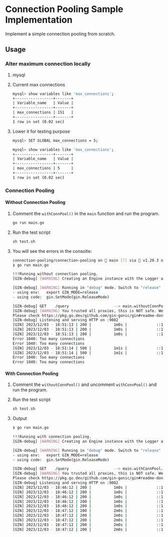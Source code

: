 # Connection Pooling Sample Implementation

Implement a simple connection pooling from scratch.

## Usage

### Alter maximum connection locally 
1. mysql

2. Current max connections

    ```bash
    mysql> show variables like 'max_connections';
    +-----------------+-------+
    | Variable_name   | Value |
    +-----------------+-------+
    | max_connections | 151   |
    +-----------------+-------+
    1 row in set (0.02 sec)
    ```

3. Lower it for testing purpose

    ```bash
    mysql> SET GLOBAL max_connections = 5;
    ```

    ```bash
    mysql> show variables like 'max_connections';
    +-----------------+-------+
    | Variable_name   | Value |
    +-----------------+-------+
    | max_connections | 5     |
    +-----------------+-------+
    1 row in set (0.02 sec)
    ```

### Connection Pooling

#### Without Connection Pooling
1. Comment the `withConnPool()` in the `main` function and run the program.

    ```bash
    go run main.go
    ```

2. Run the test script

    ```bash
    sh test.sh
    ```

3. You will see the errors in the consolte:

    ```bash
    connection-pooling/connection-pooling on  main [?] via 🐹 v1.20.3 on ☁  (eu-west-1) on ☁  shreehari@aiplanet.com(europe-west4) 
    ❯ go run main.go

    !!!Running without connection pooling.
    [GIN-debug] [WARNING] Creating an Engine instance with the Logger and Recovery middleware already attached.

    [GIN-debug] [WARNING] Running in "debug" mode. Switch to "release" mode in production.
    - using env:   export GIN_MODE=release
    - using code:  gin.SetMode(gin.ReleaseMode)

    [GIN-debug] GET    /query                    --> main.withoutConnPool.func1 (3 handlers)
    [GIN-debug] [WARNING] You trusted all proxies, this is NOT safe. We recommend you to set a value.
    Please check https://pkg.go.dev/github.com/gin-gonic/gin#readme-don-t-trust-all-proxies for details.
    [GIN-debug] Listening and serving HTTP on :9082
    [GIN] 2023/12/03 - 18:51:13 | 200 |          1m0s |             ::1 | GET      "/query"
    [GIN] 2023/12/03 - 18:51:13 | 200 |          1m0s |             ::1 | GET      "/query"
    [GIN] 2023/12/03 - 18:51:13 | 200 |          1m0s |             ::1 | GET      "/query"
    Error 1040: Too many connections
    Error 1040: Too many connections
    [GIN] 2023/12/03 - 18:51:14 | 500 |          1m1s |             ::1 | GET      "/query"
    [GIN] 2023/12/03 - 18:51:14 | 500 |          1m1s |             ::1 | GET      "/query"
    Error 1040: Too many connections
    Error 1040: Too many connections
    ```

#### With Connection Pooling

1. Comment the `withoutConnPool()` and uncomment `withConnPool()`  and run the program.

2. Run the test script

    ```bash
    sh test.sh
    ```

3. Output

    ```bash
    ❯ go run main.go

    !!!Running with connection pooling.
    [GIN-debug] [WARNING] Creating an Engine instance with the Logger and Recovery middleware already attached.

    [GIN-debug] [WARNING] Running in "debug" mode. Switch to "release" mode in production.
    - using env:   export GIN_MODE=release
    - using code:  gin.SetMode(gin.ReleaseMode)

    [GIN-debug] GET    /query                    --> main.withConnPool.func1 (3 handlers)
    [GIN-debug] [WARNING] You trusted all proxies, this is NOT safe. We recommend you to set a value.
    Please check https://pkg.go.dev/github.com/gin-gonic/gin#readme-don-t-trust-all-proxies for details.
    [GIN-debug] Listening and serving HTTP on :9082
    [GIN] 2023/12/03 - 18:46:12 | 200 |          1m0s |             ::1 | GET      "/query"
    [GIN] 2023/12/03 - 18:46:12 | 200 |          1m0s |             ::1 | GET      "/query"
    [GIN] 2023/12/03 - 18:46:12 | 200 |          1m0s |             ::1 | GET      "/query"
    [GIN] 2023/12/03 - 18:46:12 | 200 |          1m0s |             ::1 | GET      "/query"
    [GIN] 2023/12/03 - 18:46:12 | 200 |          1m0s |             ::1 | GET      "/query"
    [GIN] 2023/12/03 - 18:47:12 | 200 |          2m0s |             ::1 | GET      "/query"
    [GIN] 2023/12/03 - 18:47:12 | 200 |          2m0s |             ::1 | GET      "/query"
    [GIN] 2023/12/03 - 18:47:12 | 200 |          2m0s |             ::1 | GET      "/query"
    [GIN] 2023/12/03 - 18:47:12 | 200 |          2m0s |             ::1 | GET      "/query"
    [GIN] 2023/12/03 - 18:47:12 | 200 |          2m0s |             ::1 | GET      "/query"

    ```